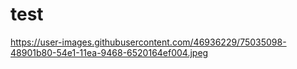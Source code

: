 # test

https://user-images.githubusercontent.com/46936229/75035098-48901b80-54e1-11ea-9468-6520164ef004.jpeg
